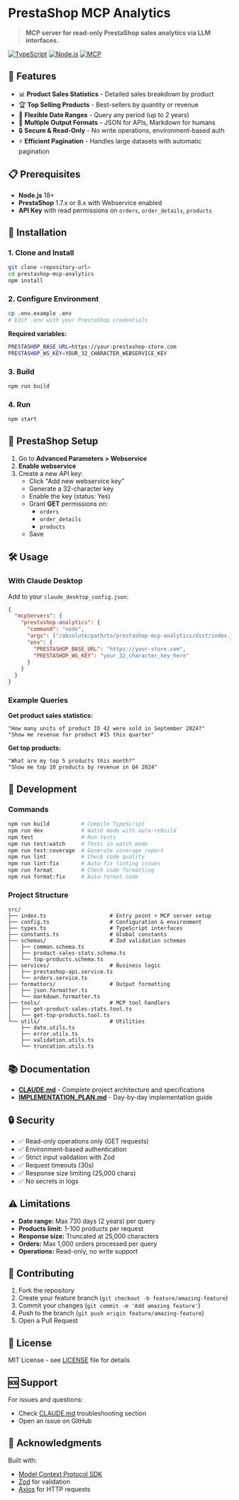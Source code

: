 # PrestaShop MCP Analytics

> **MCP server for read-only PrestaShop sales analytics via LLM interfaces.**

[![TypeScript](https://img.shields.io/badge/TypeScript-5.7-blue.svg)](https://www.typescriptlang.org/)
[![Node.js](https://img.shields.io/badge/Node.js-18%2B-green.svg)](https://nodejs.org/)
[![MCP](https://img.shields.io/badge/MCP-1.0-orange.svg)](https://modelcontextprotocol.io/)

## 🎯 Features

- 📊 **Product Sales Statistics** - Detailed sales breakdown by product
- 🏆 **Top Selling Products** - Best-sellers by quantity or revenue
- 📅 **Flexible Date Ranges** - Query any period (up to 2 years)
- 🎨 **Multiple Output Formats** - JSON for APIs, Markdown for humans
- 🔒 **Secure & Read-Only** - No write operations, environment-based auth
- ⚡ **Efficient Pagination** - Handles large datasets with automatic pagination

## 📋 Prerequisites

- **Node.js** 18+
- **PrestaShop** 1.7.x or 8.x with Webservice enabled
- **API Key** with read permissions on `orders`, `order_details`, `products`

## 🚀 Installation

### 1. Clone and Install

```bash
git clone <repository-url>
cd prestashop-mcp-analytics
npm install
```

### 2. Configure Environment

```bash
cp .env.example .env
# Edit .env with your PrestaShop credentials
```

**Required variables:**
```bash
PRESTASHOP_BASE_URL=https://your-prestashop-store.com
PRESTASHOP_WS_KEY=YOUR_32_CHARACTER_WEBSERVICE_KEY
```

### 3. Build

```bash
npm run build
```

### 4. Run

```bash
npm start
```

## 🔧 PrestaShop Setup

1. Go to **Advanced Parameters > Webservice**
2. **Enable webservice**
3. Create a new API key:
   - Click "Add new webservice key"
   - Generate a 32-character key
   - Enable the key (status: Yes)
   - Grant **GET** permissions on:
     - `orders`
     - `order_details`
     - `products`
   - Save

## 🛠️ Usage

### With Claude Desktop

Add to your `claude_desktop_config.json`:

```json
{
  "mcpServers": {
    "prestashop-analytics": {
      "command": "node",
      "args": ["/absolute/path/to/prestashop-mcp-analytics/dist/index.js"],
      "env": {
        "PRESTASHOP_BASE_URL": "https://your-store.com",
        "PRESTASHOP_WS_KEY": "your_32_character_key_here"
      }
    }
  }
}
```

### Example Queries

**Get product sales statistics:**
```
"How many units of product ID 42 were sold in September 2024?"
"Show me revenue for product #15 this quarter"
```

**Get top products:**
```
"What are my top 5 products this month?"
"Show me top 10 products by revenue in Q4 2024"
```

## 🧪 Development

### Commands

```bash
npm run build          # Compile TypeScript
npm run dev            # Watch mode with auto-rebuild
npm test               # Run tests
npm run test:watch     # Tests in watch mode
npm run test:coverage  # Generate coverage report
npm run lint           # Check code quality
npm run lint:fix       # Auto-fix linting issues
npm run format         # Check code formatting
npm run format:fix     # Auto-format code
```

### Project Structure

```
src/
├── index.ts                    # Entry point + MCP server setup
├── config.ts                   # Configuration & environment
├── types.ts                    # TypeScript interfaces
├── constants.ts                # Global constants
├── schemas/                    # Zod validation schemas
│   ├── common.schema.ts
│   ├── product-sales-stats.schema.ts
│   └── top-products.schema.ts
├── services/                   # Business logic
│   ├── prestashop-api.service.ts
│   └── orders.service.ts
├── formatters/                 # Output formatting
│   ├── json.formatter.ts
│   └── markdown.formatter.ts
├── tools/                      # MCP tool handlers
│   ├── get-product-sales-stats.tool.ts
│   └── get-top-products.tool.ts
└── utils/                      # Utilities
    ├── date.utils.ts
    ├── error.utils.ts
    ├── validation.utils.ts
    └── truncation.utils.ts
```

## 📚 Documentation

- **[CLAUDE.md](./CLAUDE.md)** - Complete project architecture and specifications
- **[IMPLEMENTATION_PLAN.md](./IMPLEMENTATION_PLAN.md)** - Day-by-day implementation guide

## 🔒 Security

- ✅ Read-only operations only (GET requests)
- ✅ Environment-based authentication
- ✅ Strict input validation with Zod
- ✅ Request timeouts (30s)
- ✅ Response size limiting (25,000 chars)
- ✅ No secrets in logs

## ⚠️ Limitations

- **Date range:** Max 730 days (2 years) per query
- **Products limit:** 1-100 products per request
- **Response size:** Truncated at 25,000 characters
- **Orders:** Max 1,000 orders processed per query
- **Operations:** Read-only, no write support

## 🤝 Contributing

1. Fork the repository
2. Create your feature branch (`git checkout -b feature/amazing-feature`)
3. Commit your changes (`git commit -m 'Add amazing feature'`)
4. Push to the branch (`git push origin feature/amazing-feature`)
5. Open a Pull Request

## 📝 License

MIT License - see [LICENSE](LICENSE) file for details

## 🆘 Support

For issues and questions:
- Check [CLAUDE.md](./CLAUDE.md) troubleshooting section
- Open an issue on GitHub

## 🎉 Acknowledgments

Built with:
- [Model Context Protocol SDK](https://github.com/modelcontextprotocol/sdk)
- [Zod](https://zod.dev) for validation
- [Axios](https://axios-http.com) for HTTP requests
